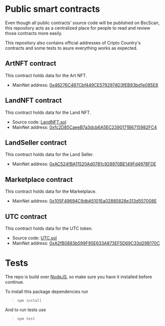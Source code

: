 # Public smart contracts
Even though all public contracts' source code will be published on BscScan, this repository acts as a centralized place for people to read and review those contracts more easily.

This repository also contains official addresses of Cripto Country's contracts and some tests to asure everything works as expected.

## ArtNFT contract
This contract holds data for the Art NFT.

* MainNet address: [0x46276C487Cbf449CE5792974D3fEB93bd1e085E8](https://www.bscscan.com/address/0x46276C487Cbf449CE5792974D3fEB93bd1e085E8)

## LandNFT contract
This contract holds data for the Land NFT.

* Source code: [LandNFT.sol](contracts/LandNFT.sol)
* MainNet address: [0xfc2D85CaeeB7a3dcb6A5EC2390171B6715982FC4](https://www.bscscan.com/address/0xfc2D85CaeeB7a3dcb6A5EC2390171B6715982FC4)

## LandSeller contract
This contract holds data for the Land Seller.

* MainNet address: [0xAC524fBA11520Ad0781c928970BE149Fd4978FDE](https://www.bscscan.com/address/0xAC524fBA11520Ad0781c928970BE149Fd4978FDE)

## Marketplace contract
This contract holds data for the Marketplace.

* MainNet address: [0x105F49694C9dbA5101Ea02885828e313d557008E](https://www.bscscan.com/address/0x105F49694C9dbA5101Ea02885828e313d557008E)

## UTC contract
This contract holds data for the UTC token.

* Source code: [UTC.sol](contracts/UTC.sol)
* MainNet address: [0xA2fB0883b599F95E633A873EF5D69C33d29B170C](https://www.bscscan.com/address/0xA2fB0883b599F95E633A873EF5D69C33d29B170C)

# Tests
The repo is build over [NodeJS](https://nodejs.dev/), so make sure you have it installed before continue.

To install this package dependencies run
> `npm install`

And to run tests use
> `npm test`
